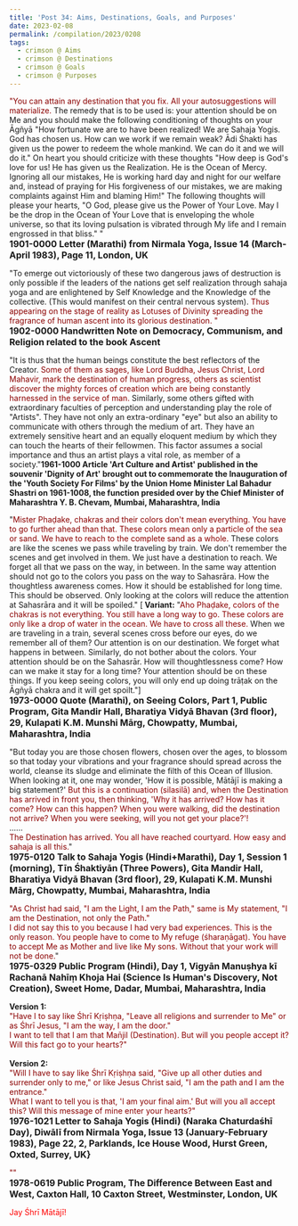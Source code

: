 ```yaml
---
title: 'Post 34: Aims, Destinations, Goals, and Purposes'
date: 2023-02-08
permalink: /compilation/2023/0208
tags:
  - crimson @ Aims
  - crimson @ Destinations
  - crimson @ Goals
  - crimson @ Purposes
---
```


<div class="para-divider"></div>

<p>
<font color="DarkRed">"You can attain any destination that you fix. All your autosuggestions will materialize.</font> The remedy that is to be used is: your attention should be on Me and you should make the following conditioning of thoughts on your Āgñyā "How fortunate we are to have been realized! We are Sahaja Yogis. God has chosen us. How can we work if we remain weak? Ādi Śhakti has given us the power to redeem the whole mankind. We can do it and we will do it." On heart you should criticize with these thoughts "How deep is God's love for us! He has given us the Realization. He is the Ocean of Mercy. Ignoring all our mistakes, He is working hard day and night for our welfare and, instead of praying for His forgiveness of our mistakes, we are making complaints against Him and blaming Him!" The following thoughts will please your hearts, "O God, please give us the Power of Your Love. May I be the drop in the Ocean of Your Love that is enveloping the whole universe, so that its loving pulsation is vibrated through My life and I remain engrossed in that bliss." "<br>
<font size="+0"><b>1901-0000 Letter (Marathi) from Nirmala Yoga, Issue 14 (March-April 1983), Page 11, London, UK</b></font>
</p>

<div class="para-divider"></div>

<p>
"To emerge out victoriously of these two dangerous jaws of destruction is only possible if the leaders of the nations get self realization through sahaja yoga and are enlightened by Self Knowledge and the Knowledge of the collective. (This would manifest on their central nervous system). <font color="DarkRed">Thus appearing on the stage of reality as Lotuses of Divinity spreading the fragrance of human ascent into its glorious destination. "</font><br>
<font size="+0"><b>1902-0000 Handwritten Note on Democracy, Communism, and Religion related to the book Ascent</b></font>
</p>

<div class="para-divider"></div>

<p>
"It is thus that the human beings constitute the best reflectors of the Creator. <font color="DarkRed">Some of them as sages, like Lord Buddha, Jesus Christ, Lord Mahavir, mark the destination of human progress, others as scientist discover the mighty forces of creation which are being constantly harnessed in the service of man.</font> Similarly, some others gifted with extraordinary faculties of perception and understanding play the role of "Artists". They have not only an extra-ordinary "eye" but also an ability to communicate with others through the medium of art. They have an extremely sensitive heart and an equally eloquent medium by which they can touch the hearts of their fellowmen. This factor assumes a social importance and thus an artist plays a vital role, as member of a society."<br'
<font size="+0"><b>1961-1000 Article 'Art Culture and Artist' published in the souvenir 'Dignity of Art' brought out to commemorate the Inauguration of the 'Youth Society For Films' by the Union Home Minister Lal Bahadur Shastri on 1961-1008, the function presided over by the Chief Minister of Maharashtra Y. B. Chevam, Mumbai, Maharashtra, India</b></font>
</p>

<div class="para-divider"></div>

<p>
"<font color="DarkRed">Mister Phaḍake, chakras and their colors don't mean everything. You have to go further ahead than that. These colors mean only a particle of the sea or sand. We have to reach to the complete sand as a whole.</font> These colors are like the scenes we pass while traveling by train. We don't remember the scenes and get involved in them. We just have a destination to reach. We forget all that we pass on the way, in between. In the same way attention should not go to the colors you pass on the way to Sahasrāra. How the thoughtless awareness comes. How it should be established for long time. This should be observed. Only looking at the colors will reduce the attention at Sahasrāra and it will be spoiled." [<b> Variant:</b> "<font color="DarkRed">Aho Phaḍake, colors of the chakras is not everything. You still have a long way to go. These colors are only like a drop of water in the ocean. We have to cross all these.</font> When we are traveling in a train, several scenes cross before our eyes, do we remember all of them? Our attention is on our destination. We forget what happens in between. Similarly, do not bother about the colors. Your attention should be on the Sahasrār. How will thoughtlessness come? How can we make it stay for a long time? Your attention should be on these things. If you keep seeing colors, you will only end up doing trāṭak on the Āgñyā chakra and it will get spoilt."]<br>
<font size="+0"><b>1973-0000 Quote (Marathi), on Seeing Colors, Part 1, Public Program, Gita Mandir Hall, Bharatiya Vidyā Bhavan (3rd floor), 29, Kulapati K.M. Munshi Mārg, Chowpatty, Mumbai, Maharashtra, India</b></font>
</p>

<div class="para-divider"></div>

<p>
"But today you are those chosen flowers, chosen over the ages, to blossom so that today your vibrations and your fragrance should spread across the world, cleanse its sludge and eliminate the filth of this Ocean of Illusion.<br>
When looking at it, one may wonder, 'How it is possible, Mātājī is making a big statement?' <font color="DarkRed">But this is a continuation (silasilā) and, when the Destination has arrived in front you, then thinking, 'Why it has arrived? How has it come? How can this happen? When you were walking, did the destination not arrive? When you were seeking, will you not get your place?'!</font><br>
......<br>
<font color="DarkRed">The Destination has arrived. You all have reached courtyard. How easy and sahaja is all this.</font>"<br>
<font size="+0"><b>1975-0120 Talk to Sahaja Yogis (Hindi+Marathi), Day 1, Session 1 (morning), Tīn Śhaktiyān (Three Powers), Gita Mandir Hall, Bharatiya Vidyā Bhavan (3rd floor), 29, Kulapati K.M. Munshi Mārg, Chowpatty, Mumbai, Maharashtra, India</b></font>
</p>

<div class="para-divider"></div>

<p>
<font color="DarkRed">"As Christ had said, "I am the Light, I am the Path," same is My statement, "I am the Destination, not only the Path."<br>
I did not say this to you because I had very bad experiences. This is the only reason. You people have to come to My refuge (śharaṇāgat). You have to accept Me as Mother and live like My sons. Without that your work will not be done.</font>"<br>
<font size="+0"><b>1975-0329 Public Program (Hindi), Day 1, Vigyān Manuṣhya kī Rachanā Nahīṃ Khoja Hai (Science Is Human's Discovery, Not Creation), Sweet Home, Dadar, Mumbai, Maharashtra, India</b></font>
</p>

<div class="para-divider"></div>

<p>
<b>Version 1:</b><br>
<font color="DarkRed">"Have I to say like Śhrī Kṛiṣhṇa, "Leave all religions and surrender to Me" or as Śhrī Jesus, "I am the way, I am the door."<br>
I want to tell that I am that Man̄jil (Destination). But will you people accept it? Will this fact go to your hearts?"</font><br>
<br>
<b>Version 2:</b><br>
<font color="DarkRed">"Will I have to say like Śhrī Kṛiṣhṇa said, "Give up all other duties and surrender only to me," or like Jesus Christ said, "I am the path and I am the entrance."<br>
What I want to tell you is that, 'I am your final aim.' But will you all accept this? Will this message of mine enter your hearts?"</font><br>
<font size="+0"><b>1976-1021 Letter to Sahaja Yogis (Hindi) (Naraka Chaturdaśhī Day), Diwālī from Nirmala Yoga, Issue 13 (January-February 1983), Page 22, 2, Parklands, Ice House Wood, Hurst Green, Oxted, Surrey, UK}</b></font>
</p>

<div class="para-divider"></div>

<p>
<font color="DarkRed">""</font><br>
<font size="+0"><b>1978-0619 Public Program, The Difference Between East and West, Caxton Hall, 10 Caxton Street, Westminster, London, UK</b></font>
</p>

<div class="para-divider"></div>

<p style="color:red;">Jay Śhrī Mātājī!<br></p>